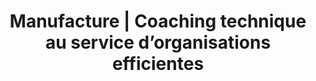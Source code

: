---
title: "Manufacture | Coaching technique au service d’organisations efficientes"
description: "Faire monter en compétences vos équipes sur leurs pratiques de développement pour fiabiliser le delivery et améliorer la capacité d’impact de vos produits."
image: "images/promise.png"
draft: false
---